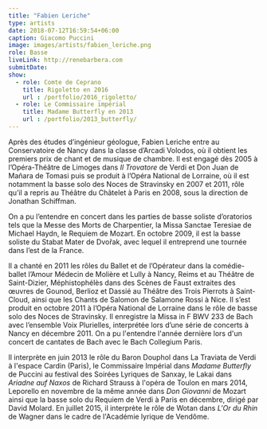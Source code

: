 ```yaml
---
title: "Fabien Leriche"
type: artists
date: 2018-07-12T16:59:54+06:00
caption: Giacomo Puccini
image: images/artists/fabien_leriche.png
role: Basse
liveLink: http://renebarbera.com
submitDate: 
show:
  - role: Comte de Ceprano
    title: Rigoletto en 2016
    url : /portfolio/2016_rigoletto/
  - role: Le Commissaire impérial
    title: Madame Butterfly en 2013
    url : /portfolio/2013_butterfly/
---
```


Après des études d’ingénieur géologue, Fabien Leriche entre au Conservatoire de Nancy dans la classe d’Arcadi Volodos, où il obtient les premiers prix de chant et de musique de chambre. Il est engagé dès 2005 à l’Opéra-Théâtre de Limoges dans *Il Trovatore* de Verdi et Don Juan de Mañara de Tomasi puis se produit à l’Opéra National de Lorraine, où il est notamment la basse solo des Noces de Stravinsky en 2007 et 2011, rôle qu’il a repris au Théâtre du Châtelet à Paris en 2008, sous la direction de Jonathan Schiffman.

On a pu l’entendre en concert dans les parties de basse soliste d’oratorios tels que la Messe des Morts de Charpentier, la Missa Sanctae Teresiae de Michael Haydn, le Requiem de Mozart. En octobre 2009, il est la basse soliste du Stabat Mater de Dvořak, avec lequel il entreprend une tournée dans l’est de la France.

Il a chanté en 2011 les rôles du Ballet et de l’Opérateur dans la comédie-ballet l’Amour Médecin de Molière et Lully à Nancy, Reims et au Théâtre de Saint-Dizier, Méphistophélès dans des Scènes de Faust extraites des œuvres de Gounod, Berlioz et Dassié au Théâtre des Trois Pierrots à Saint-Cloud, ainsi que les Chants de Salomon de Salamone Rossi à Nice. Il s’est produit en octobre 2011 à l’Opéra National de Lorraine dans le rôle de basse solo des Noces de Stravinsky. Il enregistre la Missa in F BWV 233 de Bach avec l’ensemble Voix Plurielles, interprétée lors d’une série de concerts à Nancy en décembre 2011. On a pu l'entendre l'année dernière lors d'un concert de cantates de Bach avec le Bach Collegium Paris.

Il interprète en juin 2013 le rôle du Baron Douphol dans La Traviata de Verdi à l'espace Cardin (Paris), le Commissaire Impérial dans *Madame Butterfly* de Puccini au festival des Soirées Lyriques de Sanxay, le Lakai dans *Ariadne auf Naxos* de Richard Strauss à l'opéra de Toulon en mars 2014, Leporello en novembre de la même année dans *Don Giovanni* de Mozart ainsi que la basse solo du Requiem de Verdi à Paris en décembre, dirigé par David Molard. En juillet 2015, il interprète le rôle de Wotan dans *L'Or du Rhin* de Wagner dans le cadre de l'Académie lyrique de Vendôme.
